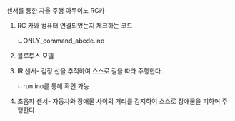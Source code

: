 센서를 통한 자율 주행 아두이노 RC카

1. RC 카와 컴퓨터 연결되었는지 체크하는 코드

   ㄴONLY_command_abcde.ino
2. 블루투스 모델
3. IR 센서- 검정 선을 추적하여 스스로 길을 따라 주행한다.
 
   ㄴrun.ino를 통해 확인 가능
4. 초음파 센서- 자동차와 장애물 사이의 거리를 감지하여 스스로 장애물을 피하며 주행한다.
   
